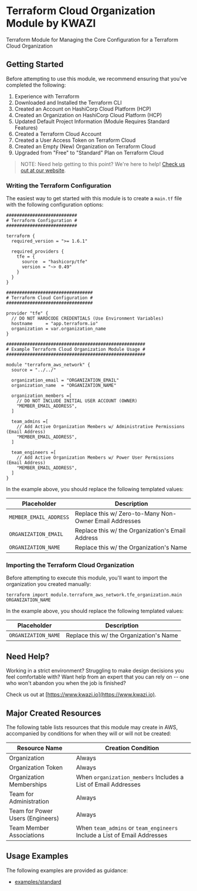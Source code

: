 # Terraform Cloud Organization Module by KWAZI

Terraform Module for Managing the Core Configuration for a Terraform Cloud Organization

## Getting Started

Before attempting to use this module, we recommend ensuring that you've completed the following:

1. Experience with Terraform
1. Downloaded and Installed the Terraform CLI
1. Created an Account on HashiCorp Cloud Platform (HCP)
1. Created an Organization on HashiCorp Cloud Platform (HCP)
1. Updated Default Project Information (Module Requires Standard Features)
1. Created a Terraform Cloud Account
1. Created a User Access Token on Terraform Cloud
1. Created an Empty (New) Organization on Terraform Cloud
1. Upgraded from "Free" to "Standard" Plan on Terraform Cloud

> NOTE: Need help getting to this point? We're here to help! [Check us out at our website](https://www.kwazi.io).

### Writing the Terraform Configuration

The easiest way to get started with this module is to create a `main.tf` file with the following configuration options:

```HCL
###########################
# Terraform Configuration #
###########################

terraform {
  required_version = ">= 1.6.1"

  required_providers {
    tfe = {
      source  = "hashicorp/tfe"
      version = "~> 0.49"
    }
  }
}

#################################
# Terraform Cloud Configuration #
#################################

provider "tfe" {
  // DO NOT HARDCODE CREDENTIALS (Use Environment Variables)
  hostname     = "app.terraform.io"
  organization = var.organization_name
}

#####################################################
# Example Terraform Cloud Organization Module Usage #
#####################################################

module "terraform_aws_network" {
  source = "../../"

  organization_email = "ORGANIZATION_EMAIL"
  organization_name  = "ORGANIZATION_NAME"

  organization_members =[
    // DO NOT INCLUDE INITIAL USER ACCOUNT (OWNER)
    "MEMBER_EMAIL_ADDRESS",
  ]

  team_admins =[
    // Add Active Organization Members w/ Administrative Permissions (Email Address)
    "MEMBER_EMAIL_ADDRESS",
  ]

  team_engineers =[
    // Add Active Organization Members w/ Power User Permissions (Email Address)
    "MEMBER_EMAIL_ADDRESS",
  ]
}
```

In the example above, you should replace the following templated values:

Placeholder | Description
--- | ---
`MEMBER_EMAIL_ADDRESS` | Replace this w/ Zero-to-Many Non-Owner Email Addresses
`ORGANIZATION_EMAIL` | Replace this w/ the Organization's Email Address
`ORGANIZATION_NAME` | Replace this w/ the Organization's Name

### Importing the Terraform Cloud Organization

Before attempting to execute this module, you'll want to import the organization you created manually:

```SHELL
terraform import module.terraform_aws_network.tfe_organization.main ORGANIZATION_NAME
```

In the example above, you should replace the following templated values:

Placeholder | Description
--- | ---
`ORGANIZATION_NAME` | Replace this w/ the Organization's Name

## Need Help?

Working in a strict environment? Struggling to make design decisions you feel comfortable with? Want help from an expert that you can rely on -- one who won't abandon you when the job is finished?

Check us out at [https://www.kwazi.io](https://www.kwazi.io).

## Major Created Resources

The following table lists resources that this module may create in AWS, accompanied by conditions for when they will or will not be created:

Resource Name | Creation Condition
--- | ---
Organization | Always
Organization Token | Always
Organization Memberships | When `organization_members` Includes a List of Email Addresses
Team for Administration | Always
Team for Power Users (Engineers) | Always
Team Member Associations | When `team_admins` or `team_engineers` Include a List of Email Addresses

## Usage Examples

The following examples are provided as guidance:

* [examples/standard](examples/standard/README.md)
